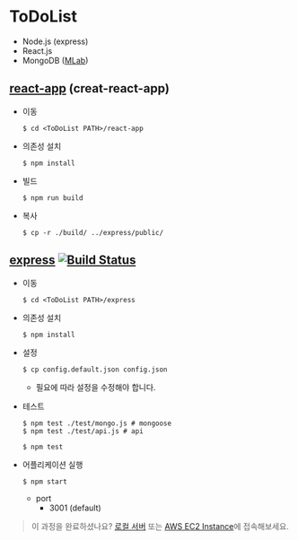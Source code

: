 # ToDoList

- Node.js (express)
- React.js
- MongoDB ([MLab](https://mlab.com/))

## [react-app](./react-app) (creat-react-app)

- 이동
  ```
  $ cd <ToDoList PATH>/react-app
  ```

- 의존성 설치
  ```
  $ npm install
  ```

- 빌드
  ```
  $ npm run build
  ```

- 복사
  ```
  $ cp -r ./build/ ../express/public/
  ```

## [express](./express) [![Build Status](https://travis-ci.org/bum752/Oh-My-App.svg)](https://travis-ci.org/bum752/Oh-My-App)

- 이동
  ```
  $ cd <ToDoList PATH>/express
  ```

- 의존성 설치
  ```
  $ npm install
  ```

- 설정
  ```
  $ cp config.default.json config.json
  ```
  - 필요에 따라 설정을 수정해야 합니다.

- 테스트
  ```
  $ npm test ./test/mongo.js # mongoose
  $ npm test ./test/api.js # api

  $ npm test
  ```

- 어플리케이션 실행
  ```
  $ npm start
  ```
  - port
    - 3001 (default)

> 이 과정을 완료하셨나요? [로컬 서버](http://localhost:3001/) 또는 [AWS EC2 Instance](#)에 접속해보세요.
